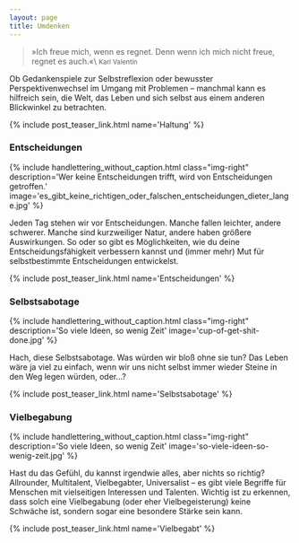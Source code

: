 ```yaml
---
layout: page
title: Umdenken
---
```


>»Ich freue mich, wenn es regnet. Denn wenn ich mich nicht freue, regnet es auch.«\\
<small>Karl Valentin</small>

Ob Gedankenspiele zur Selbstreflexion oder bewusster Perspektivenwechsel im
Umgang mit Problemen – manchmal kann es hilfreich sein, die Welt, das Leben und
sich selbst aus einem anderen Blickwinkel zu betrachten.

{% include post_teaser_link.html name='Haltung' %}

### Entscheidungen

{% include handlettering_without_caption.html
  class="img-right"
  description='Wer keine Entscheidungen trifft, wird von Entscheidungen getroffen.'
  image='es_gibt_keine_richtigen_oder_falschen_entscheidungen_dieter_lange.jpg'
%}


Jeden Tag stehen wir vor Entscheidungen. Manche fallen leichter, andere
schwerer. Manche sind kurzweiliger Natur, andere haben größere Auswirkungen. So
oder so gibt es Möglichkeiten, wie du deine Entscheidungsfähigkeit verbessern
kannst und (immer mehr) Mut für selbstbestimmte Entscheidungen entwickelst.

{% include post_teaser_link.html name='Entscheidungen' %}

### Selbstsabotage

{% include handlettering_without_caption.html
  class="img-right"
  description='So viele Ideen, so wenig Zeit'
  image='cup-of-get-shit-done.jpg'
%}

Hach, diese Selbstsabotage. Was würden wir bloß ohne sie tun? Das Leben wäre ja
viel zu einfach, wenn wir uns nicht selbst immer wieder Steine in den Weg legen
würden, oder...?

{% include post_teaser_link.html name='Selbstsabotage' %}

### Vielbegabung

{% include handlettering_without_caption.html
  class="img-right"
  description='So viele Ideen, so wenig Zeit'
  image='so-viele-ideen-so-wenig-zeit.jpg'
%}

Hast du das Gefühl, du kannst irgendwie alles, aber nichts so richtig?
Allrounder, Multitalent, Vielbegabter, Universalist – es gibt viele Begriffe für
Menschen mit vielseitigen Interessen und Talenten. Wichtig ist zu erkennen, dass
solch eine Vielbegabung (oder eher Vielbegeisterung) keine Schwäche ist, sondern
sogar eine besondere Stärke sein kann.

{% include post_teaser_link.html name='Vielbegabt' %}
